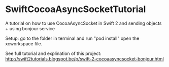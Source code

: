 # SwiftCocoaAsyncSocketTutorial
A tutorial on how to use CocoaAsyncSocket in Swift 2 and sending objects + using bonjour service

Setup:
go to the folder in terminal and run "pod install"
open the xcworkspace file.

See full tutorial and explination of this project:
http://swift2tutorials.blogspot.be/p/swift-2-cocoaasyncsocket-bonjour.html
